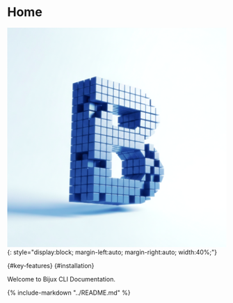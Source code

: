 # Home
![Bijux CLI Logo](assets/bijux_logo_hq.png){: style="display:block; margin-left:auto; margin-right:auto; width:40%;"}

<!-- Compatibility anchors for internal links coming from README -->
[](){#key-features}
[](){#installation}

Welcome to Bijux CLI Documentation.

{% include-markdown "../README.md" %}
